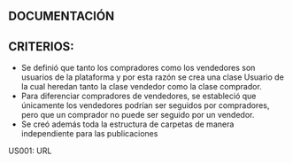 DOCUMENTACIÓN
-

CRITERIOS:
-
* Se definió que tanto los compradores como los vendedores son usuarios de la 
plataforma y por esta razón se crea una clase Usuario de la cual heredan tanto
la clase vendedor como la clase comprador.
* Para diferenciar compradores de vendedores, se estableció que únicamente los
vendedores podrían ser seguidos por compradores, pero que un comprador no puede
ser seguido por un vendedor.
* Se creó además toda la estructura de carpetas de manera independiente para
las publicaciones

US001:
URL